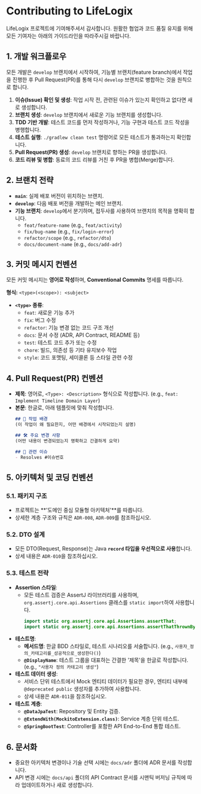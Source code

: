 # Contributing to LifeLogix

LifeLogix 프로젝트에 기여해주셔서 감사합니다. 원활한 협업과 코드 품질 유지를 위해 모든 기여자는 아래의 가이드라인을 따라주시길 바랍니다.

## 1. 개발 워크플로우

모든 개발은 `develop` 브랜치에서 시작하여, 기능별 브랜치(feature branch)에서 작업을 진행한 후 Pull Request(PR)를 통해 다시 `develop` 브랜치로 병합하는 것을 원칙으로 합니다.

1.  **이슈(Issue) 확인 및 생성**: 작업 시작 전, 관련된 이슈가 있는지 확인하고 없다면 새로 생성합니다.
2.  **브랜치 생성**: `develop` 브랜치에서 새로운 기능 브랜치를 생성합니다.
3.  **TDD 기반 개발**: 테스트 코드를 먼저 작성하거나, 기능 구현과 테스트 코드 작성을 병행합니다.
4.  **테스트 실행**: `./gradlew clean test` 명령어로 모든 테스트가 통과하는지 확인합니다.
5.  **Pull Request(PR) 생성**: `develop` 브랜치로 향하는 PR을 생성합니다.
6.  **코드 리뷰 및 병합**: 동료의 코드 리뷰를 거친 후 PR을 병합(Merge)합니다.

## 2. 브랜치 전략

-   **`main`**: 실제 배포 버전이 위치하는 브랜치.
-   **`develop`**: 다음 배포 버전을 개발하는 메인 브랜치.
-   **기능 브랜치**: `develop`에서 분기하며, 접두사를 사용하여 브랜치의 목적을 명확히 합니다.
    -   `feat/feature-name` (e.g., `feat/activity`)
    -   `fix/bug-name` (e.g., `fix/login-error`)
    -   `refactor/scope` (e.g., `refactor/dto`)
    -   `docs/document-name` (e.g., `docs/add-adr`)

## 3. 커밋 메시지 컨벤션

모든 커밋 메시지는 **영어로 작성**하며, **Conventional Commits** 명세를 따릅니다.

**형식:** `<type>(<scope>): <subject>`

-   **`<type>` 종류**:
    -   `feat`: 새로운 기능 추가
    -   `fix`: 버그 수정
    -   `refactor`: 기능 변경 없는 코드 구조 개선
    -   `docs`: 문서 수정 (ADR, API Contract, README 등)
    -   `test`: 테스트 코드 추가 또는 수정
    -   `chore`: 빌드, 의존성 등 기타 유지보수 작업
    -   `style`: 코드 포맷팅, 세미콜론 등 스타일 관련 수정

## 4. Pull Request(PR) 컨벤션

-   **제목**: 영어로, `<Type>: <Description>` 형식으로 작성합니다. (e.g., `feat: Implement Timeline Domain Layer`)
-   **본문**: 한글로, 아래 템플릿에 맞춰 작성합니다.
    ```markdown
    ## 🚀 작업 배경
    (이 작업이 왜 필요한지, 어떤 배경에서 시작되었는지 설명)

    ## 🛠️ 주요 변경 사항
    (어떤 내용이 변경되었는지 명확하고 간결하게 요약)

    ## 🔗 관련 이슈
    - Resolves #이슈번호
    ```

## 5. 아키텍처 및 코딩 컨벤션

### 5.1. 패키지 구조

-   프로젝트는 **'도메인 중심 모듈형 아키텍처'**를 따릅니다.
-   상세한 계층 구조와 규칙은 `ADR-008`, `ADR-009`를 참조하십시오.

### 5.2. DTO 설계

-   모든 DTO(Request, Response)는 Java **`record` 타입을 우선적으로 사용**합니다.
-   상세 내용은 `ADR-010`을 참조하십시오.

### 5.3. 테스트 전략

-   **Assertion 스타일**:
    -   모든 테스트 검증은 AssertJ 라이브러리를 사용하며, `org.assertj.core.api.Assertions` 클래스를 `static import`하여 사용합니다.
        ```java
        import static org.assertj.core.api.Assertions.assertThat;
        import static org.assertj.core.api.Assertions.assertThatThrownBy;
        ```
-   **테스트명**:
    -   **메서드명**: 한글 BDD 스타일로, 테스트 시나리오를 서술합니다. (e.g., `사용자_정의_카테고리를_성공적으로_생성한다()`)
    -   **`@DisplayName`**: 테스트 그룹을 대표하는 간결한 '제목'을 한글로 작성합니다. (e.g., `"사용자 정의 카테고리 생성"`)
-   **테스트 데이터 생성**:
    -   서비스 단위 테스트에서 Mock 엔티티 데이터가 필요한 경우, 엔티티 내부에 `@deprecated public` 생성자를 추가하여 사용합니다.
    -   상세 내용은 `ADR-011`을 참조하십시오.
-   **테스트 계층**:
    -   **`@DataJpaTest`**: Repository 및 Entity 검증.
    -   **`@ExtendWith(MockitoExtension.class)`**: Service 계층 단위 테스트.
    -   **`@SpringBootTest`**: Controller를 포함한 API End-to-End 통합 테스트.

## 6. 문서화

-   중요한 아키텍처 변경이나 기술 선택 시에는 `docs/adr` 폴더에 ADR 문서를 작성합니다.
-   API 변경 시에는 `docs/api` 폴더의 API Contract 문서를 시맨틱 버저닝 규칙에 따라 업데이트하거나 새로 생성합니다.